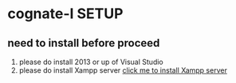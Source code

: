 # cognate-I SETUP

## need to install before proceed

1. please do install 2013 or up of Visual Studio
2. please do install Xampp server [ click me to install Xampp server ](https://www.apachefriends.org/download.html)

